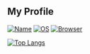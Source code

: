 ## My Profile
[![Name](https://img.shields.io/badge/Name-Hamare-BE1E3E?style=flat)](https://github.com/badges/shields)
[![OS](https://img.shields.io/badge/OS-Windows-0078D7?style=flat)](https://github.com/badges/shields)
[![Browser](https://img.shields.io/badge/Browser-Firefox-20123A?style=flat)](https://github.com/badges/shields)

[![Top Langs](https://github-readme-stats.vercel.app/api/top-langs/?username=hamare1207&theme=discord_old_blurple&layout=compact)](https://github.com/anuraghazra/github-readme-stats)
